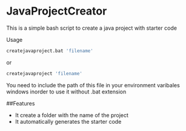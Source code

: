 # JavaProjectCreator
This is a simple bash script to create a java project with starter code

Usage
```bash
createjavaproject.bat 'filename'
```
or 
```bash
createjavaproject 'filename'
```
You need to include the path of this file in your environment varibales windows inorder to use it without .bat extension

##Features
- It create a folder with the name of the project
- It automatically generates the starter code


